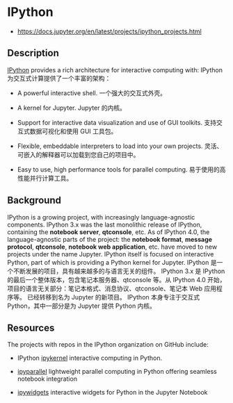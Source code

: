# IPython

* https://docs.jupyter.org/en/latest/projects/ipython_projects.html

## Description

[IPython](https://ipython.org/) provides a rich architecture for interactive computing with:
IPython 为交互式计算提供了一个丰富的架构：

- A powerful interactive shell.
  一个强大的交互式外壳。

- A kernel for Jupyter.
  Jupyter 的内核。

- Support for interactive data visualization and use of GUI toolkits.
  支持交互式数据可视化和使用 GUI 工具包。

- Flexible, embeddable interpreters to load into your own projects.
  灵活、可嵌入的解释器可以加载到您自己的项目中。

- Easy to use, high performance tools for parallel computing.
  易于使用的高性能并行计算工具。

## Background

IPython is a growing project, with increasingly language-agnostic components. IPython 3.x was the last monolithic release of IPython, containing the **notebook server**, **qtconsole**, etc. As of IPython 4.0, the language-agnostic parts of the project: the **notebook format**, **message protocol**, **qtconsole**, **notebook web application**, etc. have moved to new projects under the name Jupyter. IPython itself is focused on interactive Python, part of which is providing a Python kernel for Jupyter.
IPython 是一个不断发展的项目，具有越来越多的与语言无关的组件。 IPython 3.x 是 IPython 的最后一个整体版本，包含笔记本服务器、qtconsole 等。从 IPython 4.0 开始，项目的语言无关部分：笔记本格式、消息协议、qtconsole、笔记本 Web 应用程序等。 已经转移到名为 Jupyter 的新项目。 IPython 本身专注于交互式 Python，其中一部分是为 Jupyter 提供 Python 内核。

## Resources

The projects with repos in the IPython organization on GitHub include:

- IPython [ipykernel](https://ipython.readthedocs.io/en/stable/) interactive computing in Python.

- [ipyparallel](https://ipyparallel.readthedocs.io/en/latest/) lightweight parallel computing in Python offering seamless notebook integration

- [ipywidgets](https://ipywidgets.readthedocs.io/en/latest/) interactive widgets for Python in the Jupyter Notebook
